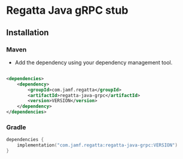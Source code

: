 # Regatta Java gRPC stub

## Installation

### Maven
* Add the dependency using your dependency management tool.

```xml

<dependencies>
    <dependency>
        <groupId>com.jamf.regatta</groupId>
        <artifactId>regatta-java-grpc</artifactId>
        <version>VERSION</version>
    </dependency>
</dependencies>
```

### Gradle

```kotlin
dependencies {
    implementation("com.jamf.regatta:regatta-java-grpc:VERSION")
}
```
